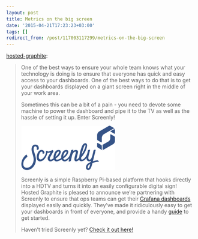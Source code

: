 ```yaml
---
layout: post
title: Metrics on the big screen
date: '2015-04-21T17:23:23+03:00'
tags: []
redirect_from: /post/117003117299/metrics-on-the-big-screen
---
```

[hosted-graphite](http://blog.hostedgraphite.com/post/117001786117/metrics-on-the-big-screen):

> One of the best ways to ensure your whole team knows what your technology is doing is to ensure that everyone has quick and easy access to your dashboards. One of the best ways to do that is to get your dashboards displayed on a giant screen right in the middle of your work area.   
>   
> Sometimes this can be a bit of a pain - you need to devote some machine to power the dashboard and pipe it to the TV as well as the hassle of setting it up. Enter Screenly!
> 
> ![image](/tumblr_files/tumblr_inline_nmr13oDHr61rwljgd_540.png)
> 
>   
> 
> Screenly is a simple Raspberry Pi-based platform that hooks directly into a HDTV and turns it into an easily configurable digital sign! Hosted Graphite is pleased to announce we’re partnering with Screenly to ensure that ops teams can get their [Grafana dashboards](https://www.hostedgraphite.com/hosted-grafana/) displayed easily and quickly. They’ve made it ridiculously easy to get your dashboards in front of everyone, and provide a handy [guide](http://www.screenlyapp.com/use-cases/dashboard/hostedgraphite.html) to get started.  
>   
> Haven’t tried Screenly yet? [Check it out here!](https://login.screenlyapp.com/signup)
